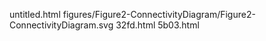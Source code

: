 untitled.html
figures/Figure2-ConnectivityDiagram/Figure2-ConnectivityDiagram.svg
32fd.html
5b03.html
